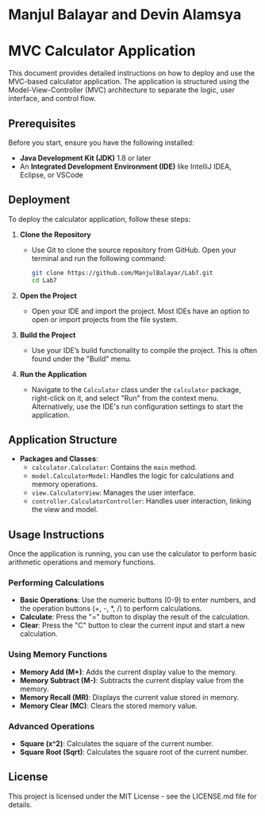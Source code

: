 # Manjul Balayar and Devin Alamsya

# MVC Calculator Application

This document provides detailed instructions on how to deploy and use the MVC-based calculator application. The application is structured using the Model-View-Controller (MVC) architecture to separate the logic, user interface, and control flow.

## Prerequisites

Before you start, ensure you have the following installed:
- **Java Development Kit (JDK)** 1.8 or later
- An **Integrated Development Environment (IDE)** like IntelliJ IDEA, Eclipse, or VSCode

## Deployment

To deploy the calculator application, follow these steps:

1. **Clone the Repository**
   - Use Git to clone the source repository from GitHub. Open your terminal and run the following command:
     ```bash
     git clone https://github.com/ManjulBalayar/Lab7.git
     cd Lab7
     ```

2. **Open the Project**
   - Open your IDE and import the project. Most IDEs have an option to open or import projects from the file system.

3. **Build the Project**
   - Use your IDE’s build functionality to compile the project. This is often found under the "Build" menu.

4. **Run the Application**
   - Navigate to the `Calculator` class under the `calculator` package, right-click on it, and select "Run" from the context menu. Alternatively, use the IDE's run configuration settings to start the application.

## Application Structure

- **Packages and Classes**:
  - `calculator.Calculator`: Contains the `main` method.
  - `model.CalculatorModel`: Handles the logic for calculations and memory operations.
  - `view.CalculatorView`: Manages the user interface.
  - `controller.CalculatorController`: Handles user interaction, linking the view and model.

## Usage Instructions

Once the application is running, you can use the calculator to perform basic arithmetic operations and memory functions.

### Performing Calculations

- **Basic Operations**: Use the numeric buttons (0-9) to enter numbers, and the operation buttons (+, -, *, /) to perform calculations.
- **Calculate**: Press the "=" button to display the result of the calculation.
- **Clear**: Press the "C" button to clear the current input and start a new calculation.

### Using Memory Functions

- **Memory Add (M+)**: Adds the current display value to the memory.
- **Memory Subtract (M-)**: Subtracts the current display value from the memory.
- **Memory Recall (MR)**: Displays the current value stored in memory.
- **Memory Clear (MC)**: Clears the stored memory value.

### Advanced Operations

- **Square (x^2)**: Calculates the square of the current number.
- **Square Root (Sqrt)**: Calculates the square root of the current number.

## License

This project is licensed under the MIT License - see the LICENSE.md file for details.
